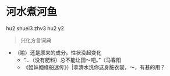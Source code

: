 # 河水煮河鱼
hu2 shuei3 zhv3 hu2 y2
> 兴化方言词典
- （喻）还是原来的成分，性状没起变化
  - “…（没有肥料）总不能让田～吧。”（马春阳
  - 《姐妹姻缘船迷传》）|拿清水洗你这身脏衣裳，～，有甚的用？
